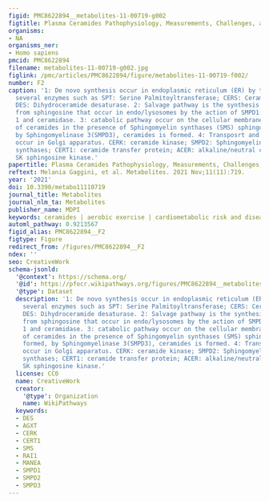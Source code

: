 ```yaml
---
figid: PMC8622894__metabolites-11-00719-g002
figtitle: Plasma Ceramides Pathophysiology, Measurements, Challenges, and Opportunities
organisms:
- NA
organisms_ner:
- Homo sapiens
pmcid: PMC8622894
filename: metabolites-11-00719-g002.jpg
figlink: /pmc/articles/PMC8622894/figure/metabolites-11-00719-f002/
number: F2
caption: '1: De novo synthesis occur in endoplasmic reticulum (ER) by the activation
  several enzymes such as SPT: Serine Palmitoyltransferase; CERS: Ceramide synthases;
  DES: Dihydroceramide desaturase. 2: Salvage pathway is the synthesis of ceramide
  from sphingosine that occur in endo/lysosomes by the action of SMPD1: Sphingomyelinase
  1 and ceramidase. 3: catabolic pathway occur on the cellular membrane by the hydrolysis
  of ceramides in the presence of Sphingomyelin synthases (SMS) sphingomyelin is formed,
  by Sphingomyelinase 3(SMPD3), ceramides is formed. 4: Transposrt and metabolism
  occur in Golgi apparatus. CERK: ceramide kinase; SMPD2: Sphingomyelinase2; SMS:Sphingomyelin
  synthases; CERT1: ceramide transfer protein; ACER: alkaline/neutral ceramidase;
  SK sphingosine kinase.'
papertitle: Plasma Ceramides Pathophysiology, Measurements, Challenges, and Opportunities.
reftext: Melania Gaggini, et al. Metabolites. 2021 Nov;11(11):719.
year: '2021'
doi: 10.3390/metabo11110719
journal_title: Metabolites
journal_nlm_ta: Metabolites
publisher_name: MDPI
keywords: ceramides | aerobic exercise | cardiometabolic risk and disease | lipidomics
automl_pathway: 0.9213567
figid_alias: PMC8622894__F2
figtype: Figure
redirect_from: /figures/PMC8622894__F2
ndex: ''
seo: CreativeWork
schema-jsonld:
  '@context': https://schema.org/
  '@id': https://pfocr.wikipathways.org/figures/PMC8622894__metabolites-11-00719-g002.html
  '@type': Dataset
  description: '1: De novo synthesis occur in endoplasmic reticulum (ER) by the activation
    several enzymes such as SPT: Serine Palmitoyltransferase; CERS: Ceramide synthases;
    DES: Dihydroceramide desaturase. 2: Salvage pathway is the synthesis of ceramide
    from sphingosine that occur in endo/lysosomes by the action of SMPD1: Sphingomyelinase
    1 and ceramidase. 3: catabolic pathway occur on the cellular membrane by the hydrolysis
    of ceramides in the presence of Sphingomyelin synthases (SMS) sphingomyelin is
    formed, by Sphingomyelinase 3(SMPD3), ceramides is formed. 4: Transposrt and metabolism
    occur in Golgi apparatus. CERK: ceramide kinase; SMPD2: Sphingomyelinase2; SMS:Sphingomyelin
    synthases; CERT1: ceramide transfer protein; ACER: alkaline/neutral ceramidase;
    SK sphingosine kinase.'
  license: CC0
  name: CreativeWork
  creator:
    '@type': Organization
    name: WikiPathways
  keywords:
  - DES
  - AGXT
  - CERK
  - CERT1
  - SMS
  - RAI1
  - MANEA
  - SMPD1
  - SMPD2
  - SMPD3
---
```

